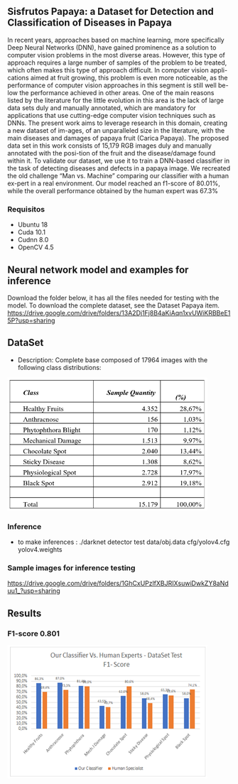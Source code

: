## Sisfrutos Papaya: a Dataset for Detection and Classification of Diseases in Papaya
In recent years, approaches based on machine learning, more specifically Deep Neural Networks (DNN), have gained prominence as a solution to computer vision problems in the most diverse areas. However, this type of approach requires a large number of samples of the problem to be treated, which often makes this type of approach difficult. In computer vision appli-cations aimed at fruit growing, this problem is even more noticeable, as the performance of computer vision approaches in this segment is still well be-low the performance achieved in other areas. One of the main reasons listed by the literature for the little evolution in this area is the lack of large data sets duly and manually annotated, which are mandatory for applications that use cutting-edge computer vision techniques such as DNNs. The present work aims to leverage research in this domain, creating a new dataset of im-ages, of an unparalleled size in the literature, with the main diseases and damages of papaya fruit (Carica Papaya). The proposed data set in this work consists of 15,179 RGB images duly and manually annotated with the posi-tion of the fruit and the disease/damage found within it.
To validate our dataset, we use it to train a DNN-based classifier in the task of detecting diseases and defects in a papaya image. We recreated the old challenge “Man vs. Machine” comparing our classifier with a human ex-pert in a real environment. Our model reached an f1-score of 80.01%, while the overall performance obtained by the human expert was 67.3%

### Requisitos
- Ubuntu 18
- Cuda 10.1
- Cudnn 8.0
- OpenCV 4.5

## Neural network model and examples for inference
Download the folder below, it has all the files needed for testing with the model.
To download the complete dataset, see the Dataset Papaya item.
https://drive.google.com/drive/folders/13A2Dj1Fj8B4aKiAqn1xvUWiKRBBeE15P?usp=sharing

## DataSet
-  Description: Complete base composed of 17964 images with the following class distributions:
<img src=https://github.com/jairolucas/Sisfrutos-Papaya/blob/main/classes%20icann.png height=300 e width=450>

### Inference
- to make inferences :  ./darknet detector test data/obj.data cfg/yolov4.cfg <nameimage>  yolov4.weights


### Sample images for inference testing
https://drive.google.com/drive/folders/1GhCxUPzlfXBJRIXsuwiDwkZY8aNduu1_?usp=sharing

## Results
### F1-score 0.801
<img src=https://github.com/jairolucas/Sisfrutos-Papaya/blob/main/graf%20icann.png height=300 e width=450>
